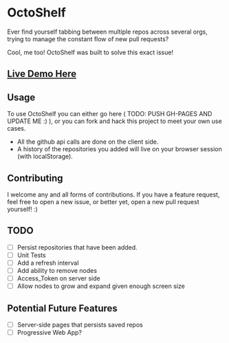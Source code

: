 # OctoShelf

Ever find yourself tabbing between multiple repos across several orgs,
trying to manage the constant flow of new pull requests?

Cool, me too! OctoShelf was built to solve this exact issue!

## [Live Demo Here](http://theirondeveloper.com/octoshelf/)

## Usage

To use OctoShelf you can either go here ( TODO: PUSH GH-PAGES AND UPDATE ME :) ),
or you can fork and hack this project to meet your own use cases.

* All the github api calls are done on the client side.
* A history of the repositories you added will live on your browser session (with localStorage).

## Contributing

I welcome any and all forms of contributions. If you have a feature request, feel
free to open a new issue, or better yet, open a new pull request yourself! :)


## TODO

- [ ] Persist repositories that have been added.
- [ ] Unit Tests
- [ ] Add a refresh interval
- [ ] Add ability to remove nodes
- [ ] Access_Token on server side
- [ ] Allow nodes to grow and expand given enough screen size

## Potential Future Features

- [ ] Server-side pages that persists saved repos
- [ ] Progressive Web App?